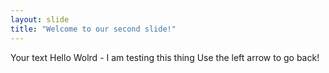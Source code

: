 ```yaml
---
layout: slide
title: "Welcome to our second slide!"
---
```

Your text
Hello Wolrd - I am testing this thing
Use the left arrow to go back!
